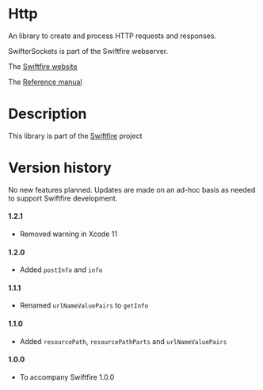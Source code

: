 # Http

An library to create and process HTTP requests and responses.

SwifterSockets is part of the Swiftfire webserver.

The [Swiftfire website](http://swiftfire.nl)

The [Reference manual](http://swiftfire.nl/projects/http/reference/index.html)

# Description

This library is part of the [Swiftfire](http://swiftfire.nl) project

# Version history

No new features planned. Updates are made on an ad-hoc basis as needed to support Swiftfire development.


#### 1.2.1

- Removed warning in Xcode 11

#### 1.2.0

- Added `postInfo` and `info`

#### 1.1.1

- Renamed `urlNameValuePairs` to `getInfo`

#### 1.1.0

- Added `resourcePath`, `resourcePathParts` and `urlNameValuePairs`

#### 1.0.0

- To accompany Swiftfire 1.0.0


